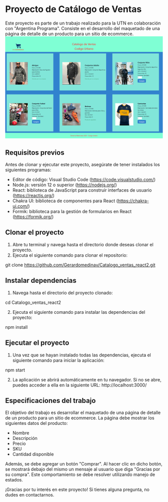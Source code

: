 # Proyecto de Catálogo de Ventas

Este proyecto es parte de un trabajo realizado para la UTN en colaboración con "Argentina Programa". Consiste en el desarrollo del maquetado de una página de detalle de un producto para un sitio de ecommerce.
![Captura de pantalla](./public/img/captura.png)
## Requisitos previos

Antes de clonar y ejecutar este proyecto, asegúrate de tener instalados los siguientes programas:

- Editor de código: Visual Studio Code (https://code.visualstudio.com/)
- Node.js: versión 12 o superior (https://nodejs.org/)
- React: biblioteca de JavaScript para construir interfaces de usuario (https://reactjs.org/)
- Chakra UI: biblioteca de componentes para React (https://chakra-ui.com/)
- Formik: biblioteca para la gestión de formularios en React (https://formik.org/)

## Clonar el proyecto

1. Abre tu terminal y navega hasta el directorio donde deseas clonar el proyecto.
2. Ejecuta el siguiente comando para clonar el repositorio:

git clone https://github.com/Gerardomedinav/Catalogo_ventas_react2.git



## Instalar dependencias

1. Navega hasta el directorio del proyecto clonado:

cd Catalogo_ventas_react2



2. Ejecuta el siguiente comando para instalar las dependencias del proyecto:

npm install



## Ejecutar el proyecto

1. Una vez que se hayan instalado todas las dependencias, ejecuta el siguiente comando para iniciar la aplicación:

npm start



2. La aplicación se abrirá automáticamente en tu navegador. Si no se abre, puedes acceder a ella en la siguiente URL: http://localhost:3000/

## Especificaciones del trabajo

El objetivo del trabajo es desarrollar el maquetado de una página de detalle de un producto para un sitio de ecommerce. La página debe mostrar los siguientes datos del producto:

- Nombre
- Descripción
- Precio
- SKU
- Cantidad disponible

Además, se debe agregar un botón "Comprar". Al hacer clic en dicho botón, se mostrará debajo del mismo un mensaje al usuario que diga "Gracias por su compra". Este comportamiento se debe resolver utilizando manejo de estados.

¡Gracias por tu interés en este proyecto! Si tienes alguna pregunta, no dudes en contactarnos.

